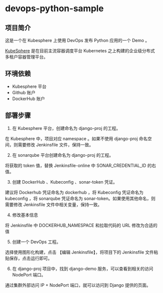 # devops-python-sample

## 项目简介

这是一个在 Kubesphere 上使用 DevOps 发布 Python 应用的一个 Demo 。

[KubeSphere](https://kubesphere.io) 是在目前主流容器调度平台 Kubernetes 之上构建的企业级分布式多租户容器管理平台。

## 环境依赖

- Kubesphere 平台
- Github 账户
- DockerHub 账户

## 部署步骤

1. 在 Kubesphere 平台，创建命名为 django-proj 的工程。

在 Kubesphere 中，项目对应 namespace 。如果不使用 django-proj 命名空间，则需要修改 Jenkinsfile 文件，保持一致。

2. 在 sonarqube 平台创建命名为 django-proj 的工程。

将获取的 token 值，替换 Jenkinsfile-online 中 SONAR_CREDENTIAL_ID 的右值。

3. 创建 DockerHub 、Kubeconfig 、sonar-token 凭证。

建议将 Dockerhub 凭证命名为 dockerhub ，将 Kubeconfig 凭证命名为 kubeconfig ，将 sonarqube 凭证命名为 sonar-token。如果使用其他命名，则需要修改 Jenkinsfile 文件中相关变量，保持一致。

4. 修改基本信息

将 Jenkinsfile 中 DOCKERHUB_NAMESPACE 和拉取代码的 URL 修改为合适的值

5. 创建一个 DevOps 工程。

选择使用图形化构建，点击 【编辑 Jenkinsfile】，将项目下的 Jenkinsfile 文件粘贴保存，点击运行即可。

6. 在 django-proj 项目中，找到 django-demo 服务，可以查看到相关的访问 NodePort 端口。

通过集群外部访问 IP + NodePort 端口，就可以访问到 Django 提供的页面。

